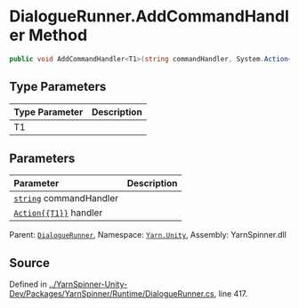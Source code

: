 # DialogueRunner.AddCommandHandler<T1> Method


```csharp
public void AddCommandHandler<T1>(string commandHandler, System.Action<T1> handler)
```

## Type Parameters
|Type Parameter|Description|
|:---|:---|
|T1||
## Parameters
|Parameter|Description|
|:---|:---|
|[`string`](https://docs.microsoft.com/dotnet/api/System.String) commandHandler||
|[`Action{{T1}}`](https://docs.microsoft.com/dotnet/api/System.Action{{T1}}) handler||


<div class="class-metadata">

Parent: [`DialogueRunner`](/api/csharp/yarn.unity/dialoguerunner.md), Namespace: [`Yarn.Unity`](/api/csharp/yarn.unity/README.md), Assembly: YarnSpinner.dll
</div>

## Source
Defined in [../YarnSpinner-Unity-Dev/Packages/YarnSpinner/Runtime/DialogueRunner.cs](https://github.com/YarnSpinnerTool/YarnSpinner-Unity//blob/develop/Runtime/DialogueRunner.cs#L417), line 417.
